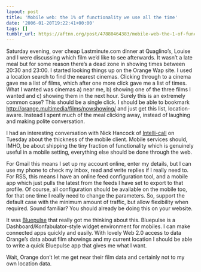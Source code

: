 ```yaml
---
layout: post
title: 'Mobile web: the 1% of functionality we use all the time'
date: '2006-01-20T19:22:41+00:00'
tags: []
tumblr_url: https://aftnn.org/post/47880464383/mobile-web-the-1-of-functionality-we-use-all-the-time
---
```

<p>Saturday evening, over cheap Lastminute.com dinner at Quaglino&rsquo;s, Louise and I were discussing which film we&rsquo;d like to see afterwards. It wasn&rsquo;t a late meal but for some reason there&rsquo;s a dead zone in showing times between 20:30 and 23:00. I started looking things up on the Orange Wap site. I used a location search to find the nearest cinemas. Clicking through to a cinema gave me a list of films, which after one more click gave me a list of times. What I wanted was cinemas a) near me, b) showing one of the three films I wanted and c) showing them in the next hour. Surely this is an extremely common case? This should be a single click. I should be able to bookmark <a href="http://orange.multimedia/films/nowshowing/">http://orange.multimedia/films/nowshowing/</a> and just get this list, location-aware. Instead I spent much of the meal clicking away, instead of laughing and making polite conversation.</p>

<p>I had an interesting conversation with Nick Hancock of <a href="http://www.intelli-call.com/">Intelli-call</a> on Tuesday about the thickness of the mobile client. Mobile services should, IMHO, be about shipping the tiny fraction of functionality which is genuinely useful in a mobile setting, everything else should be done through the web.</p>

<p>For Gmail this means I set up my account online, enter my details, but I can use my phone to check my inbox, read and write replies if I really need to. For RSS, this means I have an online feed configuration tool, and a mobile app which just pulls the latest from the feeds I have set to export to that profile. Of course, all configuration should be available on the mobile too, for that one time I really need to change the parameters. So, support the default case with the minimum amount of traffic, but allow flexibility when required. Sound familiar? You should already be doing this on your website.</p>

<p>It was <a href="http://www.bluepulse.com/">Bluepulse</a> that really got me thinking about this. Bluepulse is a Dashboard/Konfabulator-style widget environment for mobiles. I can make connected apps quickly and easily. With lovely Web 2.0 access to data Orange&rsquo;s data about film showings and my current location I should be able to write a quick Bluepulse app that gives me what I want.</p>

<p>Wait, Orange don&rsquo;t let me get near their film data and certainly not to my own location data.</p>
